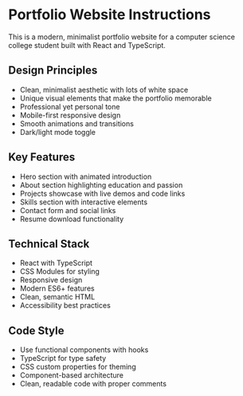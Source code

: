 <!-- Use this file to provide workspace-specific custom instructions to Copilot. For more details, visit https://code.visualstudio.com/docs/copilot/copilot-customization#_use-a-githubcopilotinstructionsmd-file -->

# Portfolio Website Instructions

This is a modern, minimalist portfolio website for a computer science college student built with React and TypeScript.

## Design Principles
- Clean, minimalist aesthetic with lots of white space
- Unique visual elements that make the portfolio memorable
- Professional yet personal tone
- Mobile-first responsive design
- Smooth animations and transitions
- Dark/light mode toggle

## Key Features
- Hero section with animated introduction
- About section highlighting education and passion
- Projects showcase with live demos and code links
- Skills section with interactive elements
- Contact form and social links
- Resume download functionality

## Technical Stack
- React with TypeScript
- CSS Modules for styling
- Responsive design
- Modern ES6+ features
- Clean, semantic HTML
- Accessibility best practices

## Code Style
- Use functional components with hooks
- TypeScript for type safety
- CSS custom properties for theming
- Component-based architecture
- Clean, readable code with proper comments
